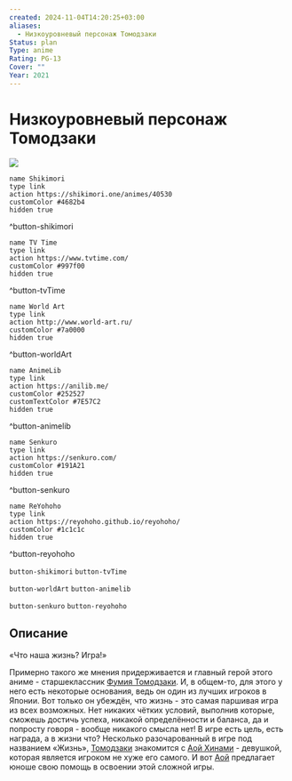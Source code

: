 ```yaml
---
created: 2024-11-04T14:20:25+03:00
aliases:
  - Низкоуровневый персонаж Томодзаки
Status: plan
Type: anime
Rating: PG-13
Cover: ""
Year: 2021
---
```


# Низкоуровневый персонаж Томодзаки

![](https://nyaa.shikimori.one/uploads/poster/animes/40530/04b57e0e51230fc29792ab85de29e02f.jpeg)

```button
name Shikimori
type link
action https://shikimori.one/animes/40530
customColor #4682b4
hidden true
```
^button-shikimori

```button
name TV Time
type link
action https://www.tvtime.com/
customColor #997f00
hidden true
```
^button-tvTime

```button
name World Art
type link
action http://www.world-art.ru/
customColor #7a0000
hidden true
```
^button-worldArt

```button
name AnimeLib
type link
action https://anilib.me/
customColor #252527
customTextColor #7E57C2
hidden true
```
^button-animelib

```button
name Senkuro
type link
action https://senkuro.com/
customColor #191A21
hidden true
```
^button-senkuro

```button
name ReYohoho
type link
action https://reyohoho.github.io/reyohoho/
customColor #1c1c1c
hidden true
```
^button-reyohoho

`button-shikimori` `button-tvTime`

`button-worldArt` `button-animelib`

`button-senkuro` `button-reyohoho`

## Описание

«Что наша жизнь? Игра!» 

Примерно такого же мнения придерживается и главный герой этого аниме - старшеклассник [Фумия Томодзаки](https://shikimori.one/characters/165743-fumiya-tomozaki). И, в общем-то, для этого у него есть некоторые основания, ведь он один из лучших игроков в Японии. Вот только он убеждён, что жизнь - это самая паршивая игра из всех возможных. Нет никаких чётких условий, выполнив которые, сможешь достичь успеха, никакой определённости и баланса, да и попросту говоря - вообще никакого смысла нет! В игре есть цель, есть награда, а в жизни что? Несколько разочарованный в игре под названием «Жизнь», [Томодзаки](https://shikimori.one/characters/165743-fumiya-tomozaki) знакомится с [Аой Хинами](https://shikimori.one/characters/156676-aoi-hinami) - девушкой, которая является игроком не хуже его самого. И вот [Аой](https://shikimori.one/characters/156676-aoi-hinami) предлагает юноше свою помощь в освоении этой сложной игры.
